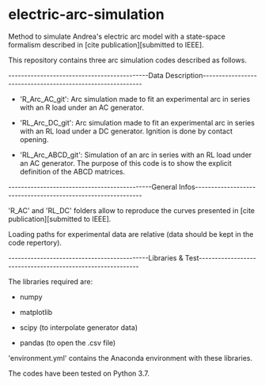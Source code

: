 # electric-arc-simulation
Method to simulate Andrea's electric arc model with a state-space formalism described in [cite publication][submitted to IEEE].

This repository contains three arc simulation codes described as follows.

--------------------------------------------Data Description-----------------------------------------------------------

* 'R_Arc_AC_git': Arc simulation made to fit an experimental arc in series with an R load under an AC generator.

* 'RL_Arc_DC_git': Arc simulation made to fit an experimental arc in series with an RL load under a DC generator. 
  Ignition is done by contact opening.

* 'RL_Arc_ABCD_git': Simulation of an arc in series with an RL load under an AC generator. 
  The purpose of this code is to show the explicit definition of the ABCD matrices.

---------------------------------------------General Infos-------------------------------------------------------------

'R_AC' and 'RL_DC' folders allow to reproduce the curves presented in [cite publication][submitted to IEEE].

Loading paths for experimental data are relative (data should be kept in the code repertory).

--------------------------------------------Libraries & Test-----------------------------------------------------------

The libraries required are: 

* numpy
  
* matplotlib
  
* scipy (to interpolate generator data)
  
* pandas (to open the .csv file)

'environment.yml' contains the Anaconda environment with these libraries.

The codes have been tested on Python 3.7. 


  
